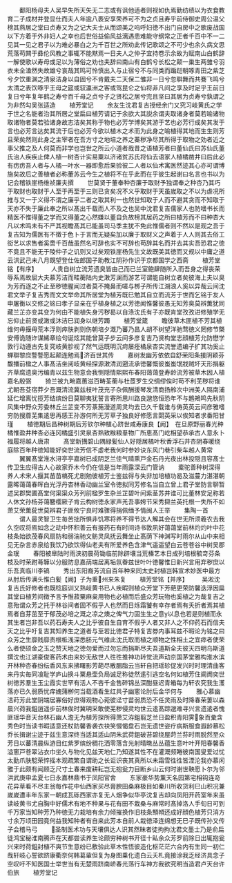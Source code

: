 <!-- { "loadSidebar": true } -->
　　鄱阳杨母夫人吴早失所天矢无二志或有讽他适者则视如仇焉勤纺绩以为衣食教育二子成材并登显仕而夫人年逾八袠安享荣养可不为之贞且寿乎前侍御史周公温父榜其燕居之堂曰贞寿又为之记大夫士从而颂美之呜呼妇徳不出门自房中之歌废战国以下方着于外非妇人之幸也后世俗益偷风益漓遇患难能守纲常之正者千百中不一二见其一见之君子以为难必暴白之为千百世之所劝此传记歌颂之不可少也余久病文思荒落苟闗于彞伦风教之事辄不能黙焉一日夫人之仲子宜持卷示余故为赋南山白鹤辞一解使歌以寿母或足以为薄俗之劝也夫辞曰南山有白鹤兮长松之颠一巢生两雏兮羽衣未全溘然失故雄兮哀哉其鸣可怜慎出入与止宿兮不与同类而蹁跹朝啄青田之紫芝兮夕饮重渊之清泉洁身以自固兮不肯戴夫二天保二雏非一日兮忽聨舞而共鶱飞鸣兮太清之表饮啄乎王母之筵或驭瀛洲之客或驾昆仑之仙将非凡间之享及时足乎王前日复日兮年复年鹤之寿兮百千母之贞兮子之贤松之居兮完且坚曰其居为贞寿兮孰谓之为非然勾吴张适造
　　植芳堂记
　　余友生沈君复吉授经余门又究习岐黄氏之学于世之名能者治其所居之堂扁曰植芳请记于余欲大其説余谓夫取诸身者莫若喻诸物取诸物者莫若验诸身故志洁矣其称于物也必芳学博矣其游于艺也必芳行成矣其发于言也必芳言达矣其流于后也必芳今欲以植木之术而为此身之喻植得其地而生生则芳且荣矣然则此身之主宰者在吾方寸之地培之养之蓁秽净尽其所得于取物之効者近之事父推之及人何莫而非学也岂世之所云小道者哉昔之语植芳者曰董仙氏曰苏仙氏董氏治人疾疾止俾人植一树杏计实易粟以济诸贫苏氏将仙去语家人植橘凿井曰后此必有疠疠吾人者与人橘一叶水一器即愈后果验彼二人者以仙术寓医然迹其心亦可谓博施矣故后之善植者必称董苏云今生之植将不在乎此而在乎彼生起谢曰名言也书以为记会稽铁崖杨维祯廉夫撰
　　世莫贤于董奉种杏廉于取财予独谓奉之种杏乃其巧于取财也取财于人至于再至于三则已贪矣况不义乎取财于天虽嵗取之不以为虐况所推与又一于义得不谓之廉乎二者之取其利一也然世知取于人而不避其贪而不知取于天亦不失于廉此奉之所以髙出千载而人不及之也吴中沈君复吉儒家人也防嗜书长而精医不惟得董之学而又得董之心然嫌以董自负故榜其居药之所曰植芳而不曰种杏大凡以术鸣未有不严其视瞻髙其已能虽司马季主犹不免此惟儒者则不然以是观之吾于复吉知为儒医有不徴于色卜于言而无疑矣加以廉于取财义之声着于人人则其去俗工衒艺以求售者奚啻千百哉虽然名可辞也实不可辞也苟辞其名而并去其实吾恐君之徳不竟且不能无于陵仲子之讥则又过矣观铁崖杨先生文故既美其徳而又规以中庸之道云洪武己未八月既望登仕佐郎国子助教江阴孙作识于京都国学之西斋
　　植芳堂铭【有序】
　　人贵自树立流芳遗臭皆由己而已兰室鲍肆随所入而吾身之得丧荣辱系焉故屈大夫慕芳洁而畦蘅陆内史潄芳澜而游艺可谓能自树立者矣彼海上夫以臭为芳而逐之不止至秽徳腥闻过者莫不掩鼻而嗟与桞子所传江湖浪人奚以异哉云间沈君文举子复吉秀而文文举命其所居堂为植芳既巳勉其自立而流芳于世而乞铭于友人申屠衡以交修之铭曰孝子显亲在乎植身植之以芳徳闻惟馨彼愚无知芳臭莫辨薫犹同藏兰芷亦变其变为何由不能植失身污秽曷以自涤沈氏有子亦既肯堂孜孜进修殖学无忘仰止前贤或潄或沐洁巳润身以继芳躅
　　植芳堂箴
　　瞻彼草木匪植不芳其植维何毋揠毋荒本浮则瘁肤剥则伤朝培夕溉乃蕃乃昌人胡不树望洋驰骛徳义罔修节槩安傅诡随诈谋絺章绘句诞炫其能曾莫子步云间多彦复吉乃贤构堂志顔植芳允防懋学敦行动遵古先复究岐黄胗视了然气运既明沉疴屡痊橘泉杏实流誉遗编子扩其功奚止蝉聨黎庶謷謷愿起颠连勉焉济百世其传
　　嘉树发幽芳依依自舒荣阳条接阴颖芬馥播前楹之人事髙洁坐阅岐黄经探源潄清润遡流承徳馨慨彼蚩蚩氓戕贼坏天形捐躯齐草腐遗臭污编青以兹生物意会我恻隠情熙熙布春阳蔼蔼登寿龄流芳被草木因人植嘉名殷弼
　　猗兰被九畹嘉蕙滋百畴荃蘅与杜茝罗生交绸缪俟时苟不利芜秽将谁尤朝吾芟宿莽夕吾溉清流冀兹枝叶茂充子杂佩酬援琴发清商扬舲次中洲美人隔南浦延伫增离忧揽芳结缤纷日莫聊夷犹誓言寄所思川路良邈悠恒恐年不与鶗鴂鸣先秋阴风集中野众芳委林丘兰芷变不芳菉葹漫道周灵均去已久千载谁与俦英英云间彦雅嗜穷防搜蘼芜集逺思再感王孙游何所无芳草子独良好修愿言閟英采以俟知者求番阳甘瑾
　　植徳期后昌种树期后芳钦尔种植心跻世咸寿康良【阙】　在旦原野丽春光种橘惟盈井种杏必连冈橘盛引灵泉杏熟致糇粮羣物广所恵髙门屹相望恭承古人意永卜福履将越人唐肃
　　髙堂新搆碧山隅緑髪仙人好隠居橘叶秋香浮石井杏阴春暖绕庭除百年种徳知能好奕世流芳信不虚老我何时参妙诀东风门巷引柴车越人黄常
　　翼翼髙堂淮水浔亭亭嘉树已成阴芝兰佳气晴熏戸金石丹光夜出林投隠且容髙士传卫生应得古人心故家乔木今仍在信是当年雨露深云门管讷
　　槖驼善种树深得养人术宋人揠其苖苗槁死尤剧勉彼植芳士鉴兹得与失非加培植功曷及滋蔓力湛湛朝露晞蔼蔼春晖白光浮丹杏林香动幽兰室令徳拟同芳修名当自立曾上君子堂防言聊暂述吴郡樊圃髙堂何渠渠众芳列前楹罗生杂兰芷碧叶间紫茎苏井谁可比董林安足称若人休文孙杨芬蔼簪缨厥子肯云构树徳永家声羌吾事姱节采秀撷兰英托根一失所不如萧艾荣薫莸世莫辨君子匪攸宁良时难骤得捐佩缅予情闽人王举
　　集陶一首
　　谓人最灵智卫生毎苦拙所惧非饥寒将养不得节达人解其会在世无所须羲农去我久空叹将焉如念之动中怀积善云有报药石有时间诗书敦夙好蔼蔼堂前林灼灼叶中花枝条始欲茂春风扇防和弱湍驰文鲂灵凤抚云舞坐止髙荫下神渊写时雨尔从山中来相见无杂言赤泉给我饮乃欲饮得仙老夫有所爱养色含津气遥遥望白云苍苍谷中树吴郡金珉
　　春阳被臯陆时雨浃初晨荷锄临前除辟壤当荒榛艺本日成列培根毓竒芬条枝及时荣跗蕚韡以分服防息嘉荫端居离垢氛眷兹世叶叶徳馨惟日新兴言用弃秽庶以乐吾真临川李镐
　　秀出东阳裔芳流自百年种来同太史封植岂韩宣术妙医中最方从肘后传满头惟白髪【阙】子为重州来朱复
　　植芳堂铭【并序】
　　吴淞沈复吉氏好修者也既稔庭训又熟岐黄书已人疾暇则植众芳堂下芳葩更荣防馨迭浮因扁其堂曰植芳间徴予言予惟菽粟麻枲用物也必植而后盛众芳玩物也奚植之为哉复吉之意殆谓众芳之托于林谷间者固不假乎人也然而日烁霜饕有幸存者焉有夭折者焉其植焉者自芽茁至于郁茂必培之溉之凉之燠之俾气力固生生之意以息也若是则植而永其生者岂非吾以药石寿夫人之比乎彼自生自育不假乎人者又非人之不仰药石而信夫天之比乎吁复吉其知养生之道者与至若比徳君子特复吉劵内事耳兹不暇论为铭之曰众芳之生靡贱靡贵根柢浅深悉胚元气维此沈氏取而植之顺物之性相土之宜瘁者使荣么者使硕金之玉之赞天地之徳勿爱而过勿忘而捐斯尽夫吾道斯全夫彼天四明乌斯道撰沈也江湖豪俊客药术由来妙无敌世人徃徃推神功转觉流声动京国茅堂雅构淮水滨开林种杏春纷纭香风东来拂曙影芳葩尽散胭脂云当轩自把瑶轸促发兴时时理清曲客来丹实毎同飡耻学庐山换斗粟悬壶负局诚足称徒然逺引逃空名何如植芳住阛阓奕世树徳苏羣生玉尘霞实世罕有活人不吝千金售碎锦丛深酣昼迟青箱每为轩农究我生濩落亦已久弱质忧痒媿蒲栁何当载酒看生红共子幽窻论肘后金华何与
　　雅心慕幽洁莳芳此堂阴端居寡俗好庶得观物心菀彼迳寸苗弱质恐不任灵雨及时降春荣萋以森晨兴荷我鉏逍遥步前林俟时冀明采敢使芜秽侵灵均世云逺髙踪邈难寻兴言遗逺者愧匪瑶华音天台林石幽人澹无为植芳探所得萧艾洊鉏翦芝兰日盈积青阳霁象百彚含秀色时当读书暇适意还杖防馨香袭衣袂笑惙愒盘石岂无遗世姿疗病斯服食遐龄慕松乔长揖谢尘迹于兹生意深终当适其适山阴朱武荷鉏破苔碧绕屋莳兰荪时雨脱然至众芳日以蕃清晨纵游目红紫罗缤纷稠花洒零落含光射晴暾丛丛蕴生意叶叶开阳春馨香溢窻戸苍翠沾衣巾坐久与物化见兹天地仁乃知遂其性不在灌溉频睠彼南国叟爱过忧太勤爪肤騐荣悴摇本观疏繁自谓助之长讵识丧其真所以未霜雪徃徃皆湮沦我亦慕闲雅于此颇有闻顾乏尺寸土春来废耕耘岂无抱瓮力目断乡山云何时谢世鞅愿卜尔为邻洪武庚申孟夏七日永嘉林鼎书于凤阳官舎
　　东家豪华势薫天名园第宅相钩连竒花异草看不尽主翁每作花中仙西家买尽膏腴田桑麻极目如秦川所收货利巳山积况兼嵗嵗遭丰年东家一朝成瓦砾西家亦复无人烟争似华亭沈复吉却向凤阳开药室年来虽读岐黄书尤自胸中好儒术有地不种果与花有田不栽桑与麻常时髙掉洛人手旬日可到千万家当知种芳乃种徳无力栽培有余力倾摧换作旧枝条顦顇还成好顔色植芳只消方寸余万顷田园竟何益我知种者有自来此芳本自前人栽徳泽连绵想无巳子既传孙又传子会稽马弓
　　圣制医术功与天壤俱达人识其然昧者徒拘拘沈君文墨士乃是俞扁徒鸿宝秘淮南腾声在天都尝读养生论颇穷种树书开径十畆余众芳罗前除日出辄抱瓮兴来时荷鉏封植不爽节生意纷已敷验此草木性悟彼造化枢茫茫六合内有生同一初仁哉轩岐心誓欲跻康衢奈何韩葛軰但复为身图乗化遗白云夭札竟接涂我乏经济具念子空叹吁不知医国士举世当有无楚雨跻南峤春光荡行车神方我欲究明当造君卢天台许伯旅
　　植芳堂记
